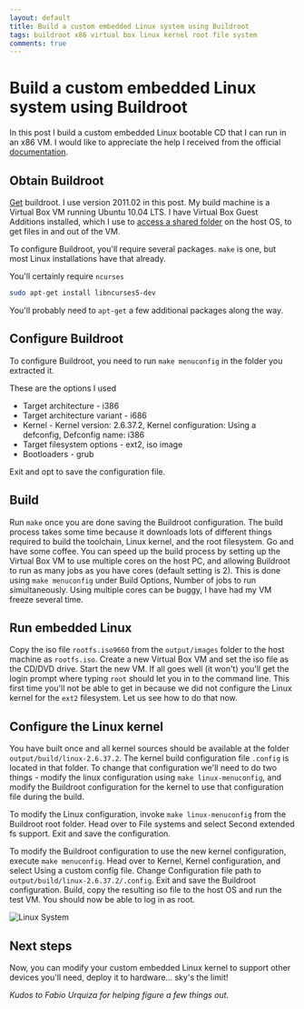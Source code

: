 ```yaml
---
layout: default
title: Build a custom embedded Linux system using Buildroot
tags: buildroot x86 virtual box linux kernel root file system
comments: true
---
```

# Build a custom embedded Linux system using Buildroot

In this post I build a custom embedded Linux bootable CD that I can run in an x86 VM. I would like to appreciate the help I received from the official [documentation](https://buildroot.org/docs.html).

## Obtain Buildroot

[Get](https://buildroot.org/download.html) buildroot. I use version 2011.02 in this post. My build machine is a Virtual Box VM running Ubuntu 10.04 LTS. I have Virtual Box Guest Additions installed, which I use to [access a shared folder](_posts/2011/2011-05-06-using-shared-folders-in-virtualbox.md) on the host OS, to get files in and out of the VM.

To configure Buildroot, you'll require several packages. `make` is one, but most Linux installations have that already.

You'll certainly require `ncurses`

```bash
sudo apt-get install libncurses5-dev
```

You'll probably need to `apt-get` a few additional packages along the way.

## Configure Buildroot

To configure Buildroot, you need to run `make menuconfig` in the folder you extracted it.

These are the options I used

* Target architecture - i386
* Target architecture variant - i686
* Kernel - Kernel version: 2.6.37.2, Kernel configuration: Using a defconfig, Defconfig name: i386
* Target filesystem options - ext2, iso image
* Bootloaders - grub

Exit and opt to save the configuration file.

## Build

Run `make` once you are done saving the Buildroot configuration. The build process takes some time because it downloads lots of different things required to build the toolchain, Linux kernel, and the root filesystem. Go and have some coffee. You can speed up the build process by setting up the Virtual Box VM to use multiple cores on the host PC, and allowing Buildroot to run as many jobs as you have cores (default setting is 2). This is done using `make menuconfig` under Build Options, Number of jobs to run simultaneously. Using multiple cores can be buggy, I have had my VM freeze several time.

## Run embedded Linux

Copy the iso file `rootfs.iso9660` from the `output/images` folder to the host machine as `rootfs.iso`. Create a new Virtual Box VM and set the iso file as the CD/DVD drive. Start the new VM. If all goes well (it won't) you'll get the login prompt where typing `root` should let you in to the command line. This first time you'll not be able to get in because we did not configure the Linux kernel for the `ext2` filesystem. Let us see how to do that now.

## Configure the Linux kernel

You have built once and all kernel sources should be available at the folder `output/build/linux-2.6.37.2`. The kernel build configuration file `.config` is located in that folder. To change that configuration we'll need to do two things - modify the linux configuration using `make linux-menuconfig`, and modify the Buildroot configuration for the kernel to use that configuration file during the build.

To modify the Linux configuration, invoke `make linux-menuconfig` from the Buildroot root folder. Head over to File systems and select Second extended fs support. Exit and save the configuration.

To modify the Buildroot configuration to use the new kernel configuration, execute `make menuconfig`. Head over to Kernel, Kernel configuration, and select Using a custom config file. Change Configuration file path to `output/build/linux-2.6.37.2/.config`. Exit and save the Buildroot configuration. Build, copy the resulting iso file to the host OS and run the test VM. You should now be able to log in as root.

![Linux System](/assets/img/buildroot-x86-virtual-box.jpg)

## Next steps

Now, you can modify your custom embedded Linux kernel to support other devices you'll need, deploy it to hardware... sky's the limit!

_Kudos to Fabio Urquiza for helping figure a few things out._
